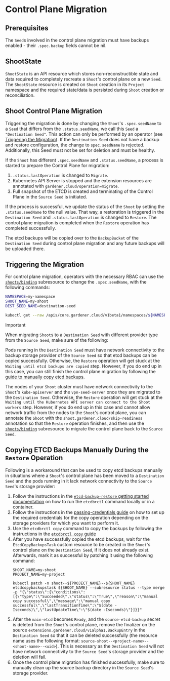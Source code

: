 # Control Plane Migration

## Prerequisites

The `Seed`s involved in the control plane migration must have backups enabled - their `.spec.backup` fields cannot be nil.

## ShootState

`ShootState` is an API resource which stores non-reconstructible state and data required to completely recreate a `Shoot`'s control plane on a new `Seed`.  The `ShootState` resource is created on `Shoot` creation in its `Project` namespace and the required state/data is persisted during `Shoot` creation or reconciliation.

## Shoot Control Plane Migration

Triggering the migration is done by changing the `Shoot`'s `.spec.seedName` to a `Seed` that differs from the `.status.seedName`, we call this `Seed` a `"Destination Seed"`. This action can only be performed by an operator (see [Triggering the Migration](#triggering-the-migration)). If the `Destination Seed` does not have a backup and restore configuration, the change to `spec.seedName` is rejected. Additionally, this Seed must not be set for deletion and must be healthy.

If the `Shoot` has different `.spec.seedName` and `.status.seedName`, a process is started to prepare the Control Plane for migration:

1. `.status.lastOperation` is changed to `Migrate`.
2. Kubernetes API Server is stopped and the extension resources are annotated with `gardener.cloud/operation=migrate`.
3. Full snapshot of the ETCD is created and terminating of the Control Plane in the `Source Seed` is initiated.

If the process is successful, we update the status of the `Shoot` by setting the `.status.seedName` to the null value. That way, a restoration is triggered in the `Destination Seed` and `.status.lastOperation` is changed to `Restore`. The control plane migration is completed when the `Restore` operation has completed successfully.

The etcd backups will be copied over to the `BackupBucket` of the `Destination Seed` during control plane migration and any future backups will be uploaded there.

## Triggering the Migration

For control plane migration, operators with the necessary RBAC can use the [`shoots/binding`](../concepts/scheduler.md#shootsbinding-subresource) subresource to change the `.spec.seedName`, with the following commands:

```bash
NAMESPACE=my-namespace
SHOOT_NAME=my-shoot
DEST_SEED_NAME=destination-seed

kubectl get --raw /apis/core.gardener.cloud/v1beta1/namespaces/${NAMESPACE}/shoots/${SHOOT_NAME} | jq -c '.spec.seedName = "'${DEST_SEED_NAME}'"' | kubectl replace --raw /apis/core.gardener.cloud/v1beta1/namespaces/${NAMESPACE}/shoots/${SHOOT_NAME}/binding -f - | jq -r '.spec.seedName'
```


> [!IMPORTANT]
> When migrating `Shoot`s to a `Destination Seed` with different provider type from the `Source Seed`, make sure of the following:
>
> Pods running in the `Destination Seed` must have network connectivity to the backup storage provider of the `Source Seed` so that etcd backups can be copied successfully. Otherwise, the `Restore` operation will get stuck at the `Waiting until etcd backups are copied` step. However, if you do end up in this case, you can still finish the control plane migration by following the [guide to manually copy etcd backups](#copying-etcd-backups-manually-during-the-restore-operation).
>
> The nodes of your `Shoot` cluster must have network connectivity to the `Shoot`'s `kube-apiserver` and the `vpn-seed-server` once they are migrated to the `Destination Seed`. Otherwise, the `Restore` operation will get stuck at the `Waiting until the Kubernetes API server can connect to the Shoot workers` step. However, if you do end up in this case and cannot allow network traffic from the nodes to the `Shoot`'s control plane, you can annotate the `Shoot` with the `shoot.gardener.cloud/skip-readiness` annotation so that the `Restore` operation finishes, and then use the [`shoots/binding`](../concepts/scheduler.md#shootsbinding-subresource) subresource to migrate the control plane back to the `Source Seed`.


## Copying ETCD Backups Manually During the `Restore` Operation

Following is a workaround that can be used to copy etcd backups manually in situations where a `Shoot`'s control plane has been moved to a `Destination Seed` and the pods running in it lack network connectivity to the `Source Seed`'s storage provider:

1. Follow the instructions in the [`etcd-backup-restore` getting started documentation](https://github.com/gardener/etcd-backup-restore/blob/master/docs/deployment/getting_started.md#getting-started) on how to run the `etcdbrctl` command locally or in a container.
1. Follow the instructions in the [passing-credentials guide](https://github.com/gardener/etcd-backup-restore/blob/master/docs/deployment/getting_started.md#passing-credentials) on how to set up the required credentials for the copy operation depending on the storage providers for which you want to perform it.
1. Use the `etcdbrctl copy` command to copy the backups by following the instructions in the [`etcdbrctl copy` guide](https://github.com/gardener/etcd-backup-restore/blob/master/docs/deployment/getting_started.md#etcdbrctl-copy)
1. After you have successfully copied the etcd backups, wait for the `EtcdCopyBackupsTask` custom resource to be created in the `Shoot`'s control plane on the `Destination Seed`, if it does not already exist. Afterwards, mark it as successful by patching it using the following command:
    ```
    SHOOT_NAME=my-shoot
    PROJECT_NAME=my-project

    kubectl patch -n shoot--${PROJECT_NAME}--${SHOOT_NAME} etcdcopybackupstask ${SHOOT_NAME} --subresource status --type merge -p "{\"status\":{\"conditions\":[{\"type\":\"Succeeded\",\"status\":\"True\",\"reason\":\"manual copy successful\",\"message\":\"manual copy successful\",\"lastTransitionTime\":\"$(date -Iseconds)\",\"lastUpdateTime\":\"$(date -Iseconds)\"}]}}"
    ```
1. After the `main-etcd` becomes `Ready`, and the `source-etcd-backup` secret is deleted from the `Shoot`'s control plane, remove the finalizer on the source `extensions.gardener.cloud/v1alpha1.BackupEntry` in the `Destination Seed` so that it can be deleted successfully (the resource name uses the following format: `source-shoot--<project-name>--<shoot-name>--<uid>`). This is necessary as the `Destination Seed` will not have network connectivity to the `Source Seed`'s storage provider and the deletion will fail.
1. Once the control plane migration has finished successfully, make sure to manually clean up the source backup directory in the `Source Seed`'s storage provider.